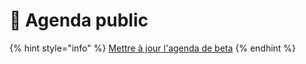 # 📆 Agenda public

{% hint style="info" %}
[Mettre à jour l'agenda de beta](https://airtable.com/shrWvcUAOJqllVqtj)
{% endhint %}

